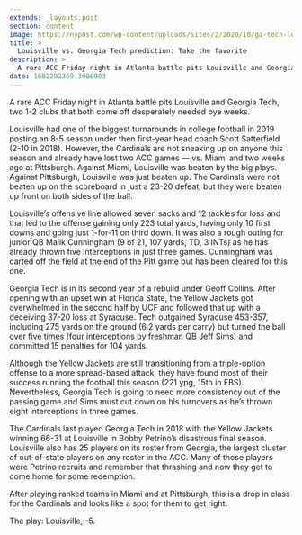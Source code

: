```yaml
--- 
extends: _layouts.post 
section: content 
image: https://nypost.com/wp-content/uploads/sites/2/2020/10/ga-tech-louisville.jpg?quality=90&strip=all&w=1200 
title: > 
  Louisville vs. Georgia Tech prediction: Take the favorite 
description: > 
  A rare ACC Friday night in Atlanta battle pits Louisville and Georgia Tech, two 1-2 clubs that both come off desperately needed bye weeks.Against Pittsburgh, Louisville was just beaten up.Georgia Tech is in its second year of a rebuild under Geoff Collins.Nevertheless, Georgia Tech is going to need more consistency out of the passing game and Sims must cut down on his turnovers as he’s thrown eight interceptions in three games.The Cardinals last played Georgia Tech in 2018 with the Yellow Jackets winning 66-31 at Louisville in Bobby Petrino’s disastrous final season. 
date: 1602292369.3906903 
--- 
```

A rare ACC Friday night in Atlanta battle pits Louisville and Georgia Tech, two 1-2 clubs that both come off desperately needed bye weeks.

Louisville had one of the biggest turnarounds in college football in 2019 posting an 8-5 season under then first-year head coach Scott Satterfield (2-10 in 2018). However, the Cardinals are not sneaking up on anyone this season and already have lost two ACC games — vs. Miami and two weeks ago at Pittsburgh. Against Miami, Louisville was beaten by the big plays. Against Pittsburgh, Louisville was just beaten up. The Cardinals were not beaten up on the scoreboard in just a 23-20 defeat, but they were beaten up front on both sides of the ball.

Louisville’s offensive line allowed seven sacks and 12 tackles for loss and that led to the offense gaining only 223 total yards, having only 10 first downs and going just 1-for-11 on third down. It was also a rough outing for junior QB Malik Cunningham (9 of 21, 107 yards, TD, 3 INTs) as he has already thrown five interceptions in just three games. Cunningham was carted off the field at the end of the Pitt game but has been cleared for this one.

Georgia Tech is in its second year of a rebuild under Geoff Collins. After opening with an upset win at Florida State, the Yellow Jackets got overwhelmed in the second half by UCF and followed that up with a deceiving 37-20 loss at Syracuse. Tech outgained Syracuse 453-357, including 275 yards on the ground (6.2 yards per carry) but turned the ball over five times (four interceptions by freshman QB Jeff Sims) and committed 15 penalties for 104 yards.

Although the Yellow Jackets are still transitioning from a triple-option offense to a more spread-based attack, they have found most of their success running the football this season (221 ypg, 15th in FBS). Nevertheless, Georgia Tech is going to need more consistency out of the passing game and Sims must cut down on his turnovers as he’s thrown eight interceptions in three games.

The Cardinals last played Georgia Tech in 2018 with the Yellow Jackets winning 66-31 at Louisville in Bobby Petrino’s disastrous final season. Louisville also has 25 players on its roster from Georgia, the largest cluster of out-of-state players on any roster in the ACC. Many of those players were Petrino recruits and remember that thrashing and now they get to come home for some redemption.

After playing ranked teams in Miami and at Pittsburgh, this is a drop in class for the Cardinals and looks like a spot for them to get right.

The play: Louisville, -5.
